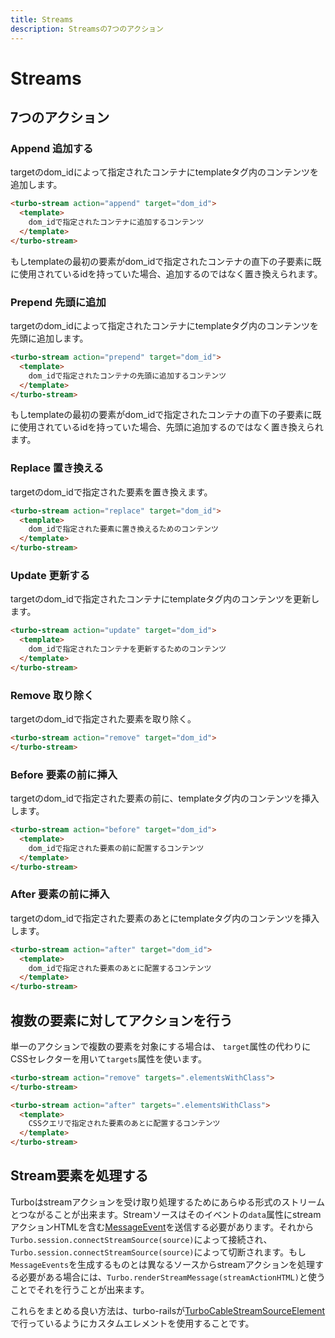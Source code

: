 ```yaml
---
title: Streams
description: Streamsの7つのアクション
---
```


# Streams

## 7つのアクション

### Append 追加する
targetのdom_idによって指定されたコンテナにtemplateタグ内のコンテンツを追加します。

```html
<turbo-stream action="append" target="dom_id">
  <template>
    dom_idで指定されたコンテナに追加するコンテンツ
  </template>
</turbo-stream>
```

もしtemplateの最初の要素がdom_idで指定されたコンテナの直下の子要素に既に使用されているidを持っていた場合、追加するのではなく置き換えられます。

### Prepend 先頭に追加
targetのdom_idによって指定されたコンテナにtemplateタグ内のコンテンツを先頭に追加します。

```html
<turbo-stream action="prepend" target="dom_id">
  <template>
    dom_idで指定されたコンテナの先頭に追加するコンテンツ
  </template>
</turbo-stream>
```

もしtemplateの最初の要素がdom_idで指定されたコンテナの直下の子要素に既に使用されているidを持っていた場合、先頭に追加するのではなく置き換えられます。

### Replace 置き換える
targetのdom_idで指定された要素を置き換えます。

```html
<turbo-stream action="replace" target="dom_id">
  <template>
    dom_idで指定された要素に置き換えるためのコンテンツ
  </template>
</turbo-stream>
```

### Update 更新する
targetのdom_idで指定されたコンテナにtemplateタグ内のコンテンツを更新します。

```html
<turbo-stream action="update" target="dom_id">
  <template>
    dom_idで指定されたコンテナを更新するためのコンテンツ
  </template>
</turbo-stream>
```

### Remove 取り除く
targetのdom_idで指定された要素を取り除く。

```html
<turbo-stream action="remove" target="dom_id">
</turbo-stream>
```

### Before 要素の前に挿入
targetのdom_idで指定された要素の前に、templateタグ内のコンテンツを挿入します。

```html
<turbo-stream action="before" target="dom_id">
  <template>
    dom_idで指定された要素の前に配置するコンテンツ
  </template>
</turbo-stream>
```

### After 要素の前に挿入
targetのdom_idで指定された要素のあとにtemplateタグ内のコンテンツを挿入します。

```html
<turbo-stream action="after" target="dom_id">
  <template>
    dom_idで指定された要素のあとに配置するコンテンツ
  </template>
</turbo-stream>
```

## 複数の要素に対してアクションを行う
単一のアクションで複数の要素を対象にする場合は、 `target`属性の代わりにCSSセレクターを用いて`targets`属性を使います。

```html
<turbo-stream action="remove" targets=".elementsWithClass">
</turbo-stream>

<turbo-stream action="after" targets=".elementsWithClass">
  <template>
    CSSクエリで指定された要素のあとに配置するコンテンツ
  </template>
</turbo-stream>
```

## Stream要素を処理する
Turboはstreamアクションを受け取り処理するためにあらゆる形式のストリームとつながることが出来ます。Streamソースはそのイベントの`data`属性にstreamアクションHTMLを含む[MessageEvent](https://developer.mozilla.org/ja/docs/Web/API/MessageEvent)を送信する必要があります。それから `Turbo.session.connectStreamSource(source)`によって接続され、`Turbo.session.connectStreamSource(source)`によって切断されます。もし`MessageEvents`を生成するものとは異なるソースからstreamアクションを処理する必要がある場合には、`Turbo.renderStreamMessage(streamActionHTML)`と使うことでそれを行うことが出来ます。

これらをまとめる良い方法は、turbo-railsが[TurboCableStreamSourceElement](https://github.com/hotwired/turbo-rails/blob/main/app/javascript/turbo/cable_stream_source_element.js)で行っているようにカスタムエレメントを使用することです。

